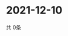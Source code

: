 # 2021-12-10
  共 0条

  <!-- BEGIN -->
  <!-- 最后更新时间Fri Dec 10 2021 20:04:05 GMT+0000 (Coordinated Universal Time) -->
  
  <!-- END -->
  
  